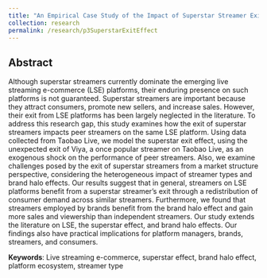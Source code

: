 ```yaml
---
title: "An Empirical Case Study of the Impact of Superstar Streamer Exits on Live Streaming E-Commerce Platforms"
collection: research
permalink: /research/p3SuperstarExitEffect
---
```


Abstract
---
Although superstar streamers currently dominate the emerging live streaming e-commerce (LSE) platforms, their enduring presence on such platforms is not guaranteed. Superstar streamers are important because they attract consumers, promote new sellers, and increase sales. However, their exit from LSE platforms has been largely neglected in the literature. To address this research gap, this study examines how the exit of superstar streamers impacts peer streamers on the same LSE platform. Using data collected from Taobao Live, we model the superstar exit effect, using the unexpected exit of Viya, a once popular streamer on Taobao Live, as an exogenous shock on the performance of peer streamers. Also, we examine challenges posed by the exit of superstar streamers from a market structure perspective, considering the heterogeneous impact of streamer types and brand halo effects. Our results suggest that in general, streamers on LSE platforms benefit from a superstar streamer’s exit through a redistribution of consumer demand across similar streamers. Furthermore, we found that streamers employed by brands benefit from the brand halo effect and gain more sales and viewership than independent streamers. Our study extends the literature on LSE, the superstar effect, and brand halo effects. Our findings also have practical implications for platform managers, brands, streamers, and consumers.

**Keywords**: Live streaming e-commerce, superstar effect, brand halo effect, platform ecosystem, streamer type
